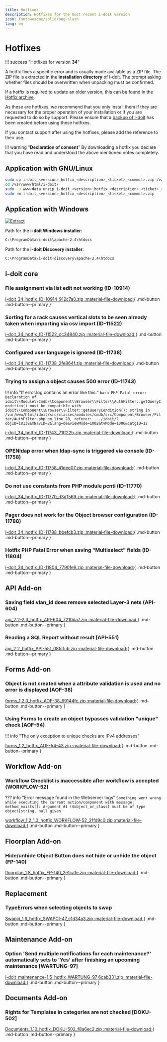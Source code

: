 ```yaml
---
title: Hotfixes
description: Hotfixes for the most recent i-doit version
icon: fontawesome/solid/bug-slash
lang: en
---
```


# Hotfixes

!!! success "Hotfixes for version **34**"

A hotfix fixes a specific error and is usually made available as a ZIP file. The ZIP file is extracted in the **installation directory** of i-doit. The prompt asking whether files should be overwritten when unpacking must be confirmed.

If a hotfix is required to update an older version, this can be found in the [Hotfix archive](hotfix-archive/index.md).

As these are hotfixes, we recommend that you only install them if they are necessary for the proper operation of your installation or if you are requested to do so by support. Please ensure that a [backup of i-doit](../../maintenance-and-operation/backup-and-recovery/index.md) has been created before using these hotfixes.

If you contact support after using the hotfixes, please add the reference to their use.

!!! warning "**Declaration of consent**"
    By downloading a hotfix you declare that you have read and understood the above mentioned notes completely.

## Application with GNU/Linux

```sh
sudo cp i-doit_<version>_hotfix_<description>_<ticket>_<commit>.zip /var/www/html/i-doit/
cd /var/www/html/i-doit/
sudo -u www-data unzip i-doit_<version>_hotfix_<description>_<ticket>_<commit>.zip
sudo rm i-doit_<version>_hotfix_<description>_<ticket>_<commit>.zip
```

## Application with Windows

[![Extract](../../assets/images/en/system-administration/hotfixes/example-windows-zip.png)](../../assets/images/en/system-administration/hotfixes/example-windows-zip.png)

Path for the **i-doit Windows installer**:

```txt
C:\ProgramData\i-doit\apache-2.4\htdocs
```

Path for the **i-doit Discovery installer**:

```txt
C:\ProgramData\i-doit-discovery\apache-2.4\htdocs
```

## i-doit core

### File assignment via list edit not working (ID-10914)

[i-doit_34_hotfix_ID-10914_912c7a0.zip :material-file-download:](../../assets/downloads/hotfixes/34/i-doit_34_hotfix_ID-10914_912c7a0.zip){ .md-button .md-button--primary }

### Sorting for a rack causes vertical slots to be seen already taken when importing via csv import (ID-11522)

[i-doit_34_hotfix_ID-11522_dc34840.zip :material-file-download:](../../assets/downloads/hotfixes/34/i-doit_34_hotfix_ID-11522_dc34840.zip){ .md-button .md-button--primary }

### Configured user language is ignored (ID-11738)

[i-doit_34_hotfix_ID-11738_2fe864f.zip :material-file-download:](../../assets/downloads/hotfixes/34/i-doit_34_hotfix_ID-11738_2fe864f.zip){ .md-button .md-button--primary }

### Trying to assign a object causes 500 error (ID-11743)

!!! info "If error.log contains an error like this:"
    ```bash
    PHP Fatal error:  Declaration of idoit\\Module\\Cmdb\\Component\\Browser\\Filter\\AuthFilter::getQueryCondition() must be compatible with idoit\\Component\\Browser\\Filter::getQueryCondition(): string in /var/www/html/idoit/src/classes/modules/cmdb/src/Component/Browser/Filter/AuthFilter.php on line 20, referer: .../idoit/?objID=18138&mNavID=2&lang=de&viewMode=1002&tvMode=1006&catgID=12
    ```

[i-doit_34_hotfix_ID-11743_71ff22b.zip :material-file-download:](../../assets/downloads/hotfixes/34/i-doit_34_hotfix_ID-11743_71ff22b.zip){ .md-button .md-button--primary }

### OPENldap error when ldap-sync is triggered via console (ID-11758)

[i-doit_34_hotfix_ID-11758_41dee07.zip :material-file-download:](../../assets/downloads/hotfixes/34/i-doit_34_hotfix_ID-11758_41dee07.zip){ .md-button .md-button--primary }

### Do not use constants from PHP module pcntl (ID-11770)

[i-doit_34_hotfix_ID-11770_d3d1569.zip :material-file-download:](../../assets/downloads/hotfixes/34/i-doit_34_hotfix_ID-11770_d3d1569.zip){ .md-button .md-button--primary }

### Pager does not work for the Object browser configuration (ID-11788)

[i-doit_34_hotfix_ID-11788_bbefcb3.zip :material-file-download:](../../assets/downloads/hotfixes/34/i-doit_34_hotfix_ID-11788_bbefcb3.zip){ .md-button .md-button--primary }

### Hotfix PHP Fatal Error when saving "Multiselect" fields (ID-11804)

[i-doit_34_hotfix_ID-11804_7790fe9.zip :material-file-download:](../../assets/downloads/hotfixes/34/i-doit_34_hotfix_ID-11804_7790fe9.zip){ .md-button .md-button--primary }

## API Add-on

### Saving field vlan_id does remove selected Layer-3 nets (API-604)

[api_2.2-2.3_hotfix_API-604_7210da7.zip :material-file-download:](../../assets/downloads/hotfixes/api/api_2.2-2.3_hotfix_API-604_7210da7.zip){ .md-button .md-button--primary }

### Reading a SQL Report without result (API-551)

[api_2.2_hotfix_API-551_08fc1cb.zip :material-file-download:](../../assets/downloads/hotfixes/api/api_2.2_hotfix_API-551_08fc1cb.zip){ .md-button .md-button--primary }

## Forms Add-on

### Object is not created when a attribute validation is used and no error is displayed (AOF-38)

[forms_1.2.0_hotfix_AOF-38_69144fc.zip :material-file-download:](../../assets/downloads/hotfixes/forms/forms_1.2.0_hotfix_AOF-38_69144fc.zip){ .md-button .md-button--primary }

### Using Forms to create an object bypasses validation "unique" check (AOF-54)

!!! info "The only exception to unique checks are IPv4 addresses"

[forms_1.2_hotfix_AOF-54-43.zip :material-file-download:](../../assets/downloads/hotfixes/forms/forms_1.2_hotfix_AOF-54-43.zip){ .md-button .md-button--primary }

## Workflow Add-on

### Workflow Checklist is inaccessible after workflow is accepted (WORKFLOW-52)

??? info "Error message found in the Webserver logs"
    ```
    Something went wrong while executing the current action/component with message: method_exists(): Argument #1 ($object_or_class) must be of type object|string, null given
    ```

[workflow_1.2_1.3_hotfix_WORKFLOW-52_21fd9c0.zip :material-file-download:](../../assets/downloads/hotfixes/workflow/workflow_1.2_1.3_hotfix_WORKFLOW-52_21fd9c0.zip){ .md-button .md-button--primary }

## Floorplan Add-on

### Hide/unhide Object Button does not hide or unhide the object (FP-140)

[floorplan_1.8_hotfix_FP-140_2e1ca1e.zip :material-file-download:](../../assets/downloads/hotfixes/floorplan/floorplan_1.8_hotfix_FP-140_2e1ca1e.zip){ .md-button .md-button--primary }

## Replacement

### TypeErrors when selecting objects to swap

[Swapci_1.6_hotfix_SWAPCI-47_c1d34a3.zip :material-file-download:](../../assets/downloads/hotfixes/swap-ci/Swapci_1.6_hotfix_SWAPCI-47_c1d34a3.zip){ .md-button .md-button--primary }

## Maintenance Add-on

### Option 'Send multiple notifications for each maintenance?' automatically sets to 'Yes' after finishing an upcoming maintenance [WARTUNG-97]

[i-doit_maintenance-1.5_hotfix_WARTUNG-97_6cab331.zip :material-file-download:](../../assets/downloads/hotfixes/maintenance/i-doit_maintenance-1.5_hotfix_WARTUNG-97_6cab331.zip){ .md-button .md-button--primary }

## Documents Add-on

### Rights for Templates in categories are not checked [DOKU-502]

[Documents_1.10_hotfix_DOKU-502_f8a6ec2.zip :material-file-download:](../../assets/downloads/hotfixes/documents/Documents_1.10_hotfix_DOKU-502_f8a6ec2.zip){ .md-button .md-button--primary }
